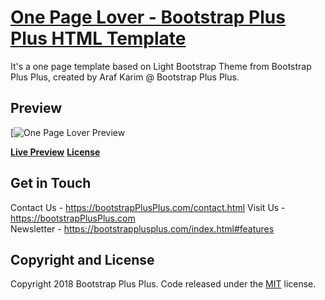 # [One Page Lover - Bootstrap Plus Plus HTML Template ](https://bootstrapplusplus.com/template/one-page-lover/)

It's a one page template based on Light Bootstrap Theme from Bootstrap Plus Plus, created by Araf Karim @ Bootstrap Plus Plus. 

## Preview

[![One Page Lover Preview](https://bootstrapplusplus.com/template/preview/one-page-lover.jpg)

**[Live Preview](https://bootstrapplusplus.com/template/one-page-lover/)**
**[License](https://github.com/arafkarim/One-Page-Lover-BootstrapPlusPlus/blob/master/LICENSE)**

## Get in Touch

Contact Us - https://bootstrapPlusPlus.com/contact.html 
Visit Us - https://bootstrapPlusPlus.com  
Newsletter - https://bootstrapplusplus.com/index.html#features 

## Copyright and License

Copyright 2018 Bootstrap Plus Plus. Code released under the [MIT](https://github.com/arafkarim/One-Page-Lover-BootstrapPlusPlus/blob/master/LICENSE) license.
